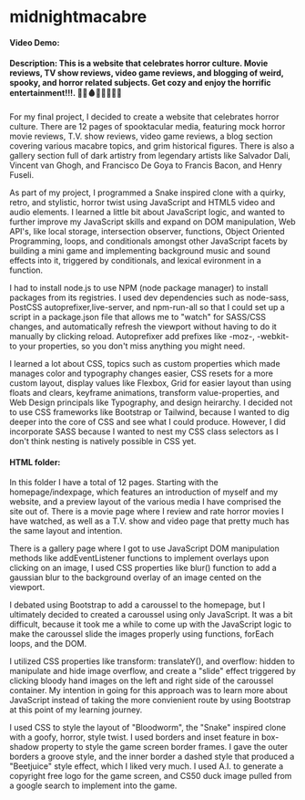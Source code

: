 # midnightmacabre

#### Video Demo:

#### Description: This is a website that celebrates horror culture. Movie reviews, TV show reviews, video game reviews, and blogging of weird, spooky, and horror related subjects. Get cozy and enjoy the horrific entertainment!!!. 🔪👻🩸😈💀👹👺🧌

For my final project, I decided to create a website that celebrates horror culture. There are 12 pages of spooktacular media, featuring mock horror movie reviews, T.V. show reviews, video game reviews, a blog section covering various macabre topics, and grim historical figures. There is also a gallery section full of dark artistry from legendary artists like Salvador Dali, Vincent van Ghogh, and Francisco De Goya to Francis Bacon, and Henry Fuseli.

As part of my project, I programmed a Snake inspired clone with a quirky, retro, and stylistic, horror twist using JavaScript and HTML5 video and audio elements. I learned a little bit about JavaScript logic, and wanted to further improve my JavaScript skills and expand on DOM manipulation, Web API's, like local storage, intersection observer, functions, Object Oriented Programming, loops, and conditionals amongst other JavaScript facets by building a mini game and implementing background music and sound effects into it, triggered by conditionals, and lexical evironment in a function.

I had to install node.js to use NPM (node package manager) to install packages from its registries. I used dev dependencies such as node-sass, PostCSS autoprefixer,live-server, and npm-run-all so that I could set up a script in a package.json file that allows me to "watch" for SASS/CSS changes, and automatically refresh the viewport without having to do it manually by clicking reload. Autoprefixer add prefixes like -moz-, -webkit- to your properties, so you don't miss anything you might need.

I learned a lot about CSS, topics such as custom properties which made manages color and typography changes easier, CSS resets for a more custom layout, display values like Flexbox, Grid for easier layout than using floats and clears, keyframe animations, transform value-properties, and Web Design principals like Typography, and design heirarchy. I decided not to use CSS frameworks like Bootstrap or Tailwind, because I wanted to dig deeper into the core of CSS and see what I could produce. However, I did incorporate SASS because I wanted to nest my CSS class selectors as I don't think nesting is natively possible in CSS yet.

#### HTML folder:

In this folder I have a total of 12 pages. Starting with the homepage/indexpage, which features an introduction of myself and my website, and a preview layout of the various media I have comprised the site out of. There is a movie page where I review and rate horror movies I have watched, as well as a T.V. show and video page that pretty much has the same layout and intention.

There is a gallery page where I got to use JavaScript DOM manipulation methods like addEventListener functions to implement overlays upon clicking on an image, I used CSS properties like blur() function to add a gaussian blur to the background overlay of an image cented on the viewport.

I debated using Bootstrap to add a caroussel to the homepage, but I ultimately decided to created a caroussel using only JavaScript. It was a bit difficult, because it took me a while to come up with the JavaScript logic to make the caroussel slide the images properly using functions, forEach loops, and the DOM.

I utilized CSS properties like transform: translateY(), and overflow: hidden to manipulate and hide image overflow, and create a "slide" effect triggered by clicking bloody hand images on the left and right side of the caroussel container. My intention in going for this approach was to learn more about JavaScript instead of taking the more convienient route by using Bootstrap at this point of my learning journey.

I used CSS to style the layout of "Bloodworm", the "Snake" inspired clone with a goofy, horror, style twist. I used borders and inset feature in box-shadow property to style the game screen border frames. I gave the outer borders a groove style, and the inner border a dashed style that produced a "Beetjuice" style effect, which I liked very much. I used A.I. to generate a copyright free logo for the game screen, and CS50 duck image pulled from a google search to implement into the game.
